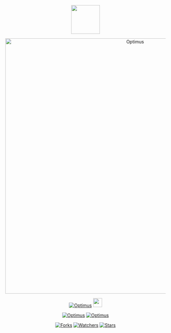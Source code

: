 <p align="center"> 
<a href="https://github.com/FantaBot1"><img src="http://readme-typing-svg.herokuapp.com?font=mono&size=17&duration=4000&color=F7B11B&center=falso&vCenter=falso&lines=GataBot-MD++%F0%9F%90%88;El+Mejor+Bot.+%F0%9F%92%96" height="90px"></a> 
</p>

<p align="center">
<img src="https://i.imgur.com/kd8sus3.jpeg" alt="Optimus" width="800"/>
  

<p align="center">
<a href="#"><img title="Optimus" src="https://img.shields.io/badge/SI TE AGRADA EL REPOSITORIO APOYAME CON UNA 🌟 ¡GRACIAS! -red?colorA=%255ff0000&colorB=%23017e40&style=for-the-badge"></a> 
<img src="https://i.pinimg.com/originals/d4/3c/90/d43c902873d4db8c85974dfd0798030b.gif" height="28px">
</p>  

<p align="center">
<a href="#"><img title="Optimus" src="https://img.shields.io/badge/LEA TODO EL README-red?colorA=%F77F48FF&colorB=%F77F48FF&style=for-the-badge"></a> 
<a href="#"><img title="Optimus" src="https://img.shields.io/badge/COMPATIBLE CON LA VERSIÓN MULTI DISPOSITIVOS DE WHATSAPP-red?colorA=%F77F48FF&colorB=%F77F48FF&style=for-the-badge"></a>
</p>

<p align="center">   
<a href="https://github.com/FantaBot1/Optimus/network/members"><img title="Forks" src="https://img.shields.io/github/forks/FantaBot1/Optimus?label=Forks&color=blue&style=flat-square"></a>
<a href="https://github.com/FantaBot1/Optimus/watchers"><img title="Watchers" src="https://img.shields.io/github/watchers/FantaBot1/Optimus?label=Watchers&color=green&style=flat-square"></a>
<a href="https://github.com/FantaBot1/Optimus/stargazers"><img title="Stars" src="https://img.shields.io/github/stars/FantaBot1/Optimus?label=Stars&color=yellow&style=flat-square"></a>
</p>
